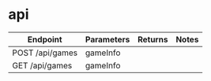 # api

Endpoint | Parameters | Returns | Notes
--- | --- | --- | ---
POST /api/games | gameInfo | |
GET /api/games | gameInfo | |